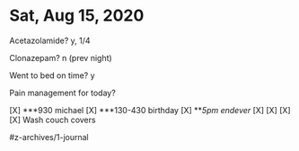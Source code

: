 # Sat, Aug 15, 2020
Acetazolamide? y, 1/4 

Clonazepam? n
(prev night)

Went to bed on time? y

Pain management for today?


[X] ***930 michael
[X] ***130-430 birthday
[X] ***5pm endever*
[X] [X] [X] [X] Wash couch covers


#z-archives/1-journal